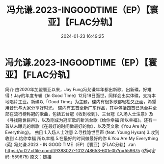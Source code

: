 ﻿---
title: 冯允谦.2023-INGOODTIME（EP）【寰亚】【FLAC分轨】
date: 2024-01-23 16:49:25
categories: WAV车载音乐、镜像
tags: 华语中文
---
# 冯允谦.2023-INGOODTIME（EP）【寰亚】【FLAC分轨】

简介
由2020年加盟寰亚以来，Jay Fung冯允谦年年都出新歌、出新碟，好难得！Jay的年度专辑《In Good
Time》12月18日面世，同样会出实体碟，支持本地唱片工业。新碟以「Good
Time」为主题，碟内有很多歌都轻松又正面，希望用音乐与大家分享好时光。
碟内有五首全新广东作品，其中包括四首已派台并全部在流行榜称冠的歌曲，包括五台冠《收到收到》、三台冠《入场人士注意》及《寻找隐世巨声》，以及刚成为冠军歌的新派台歌《给你幸福
所以幸福》。还有一首从未曝光的新歌《在最好的时间做最好的你》，以及英文歌《You Are My Everything》。
曲目
1.入场人士注意
2.寻找隐世巨声 (feat. Young Hysan)
3.收到收到
4.给你幸福 所以幸福
5.在最好的时间做最好的你
6.You Are My Everything (英)
冯允谦.2023 - IN GOOD TIME（EP）【寰亚】【FLAC分轨】.rar: https://url27.ctfile.com/f/9388027-1012748653-601e0b?p=559675
(访问密码: 559675)
原文：[链接](https://blog.sina.com.cn/s/blog_1647c7e760103149u.html)